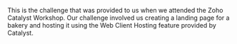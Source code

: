 This is the challenge that was provided to us when we attended the Zoho Catalyst Workshop. Our challenge involved us creating a landing page for a bakery and hosting it using the Web Client Hosting feature provided by Catalyst.
